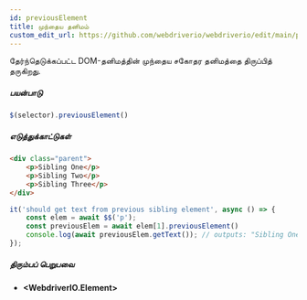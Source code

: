 ```yaml
---
id: previousElement
title: முந்தைய தனிமம்
custom_edit_url: https://github.com/webdriverio/webdriverio/edit/main/packages/webdriverio/src/commands/element/previousElement.ts
---
```


தேர்ந்தெடுக்கப்பட்ட DOM-தனிமத்தின் முந்தைய சகோதர தனிமத்தை திருப்பித் தருகிறது.

##### பயன்பாடு

```js
$(selector).previousElement()
```

##### எடுத்துக்காட்டுகள்

```html title="index.html"
<div class="parent">
    <p>Sibling One</p>
    <p>Sibling Two</p>
    <p>Sibling Three</p>
</div>
```

```js title="previousElement.js"
it('should get text from previous sibling element', async () => {
    const elem = await $$('p');
    const previousElem = await elem[1].previousElement()
    console.log(await previousElem.getText()); // outputs: "Sibling One"
});
```

##### திரும்பப் பெறுபவை

- **&lt;WebdriverIO.Element&gt;**